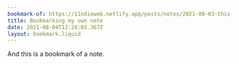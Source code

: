 ```yaml
---
bookmark-of: https://11ndieweb.netlify.app/posts/notes/2021-08-03-this-note-was-posted-using-mic/
title: Bookmarking my own note
date: 2021-08-04T12:24:03.367Z
layout: bookmark.liquid
---
```

And this is a bookmark of a note.